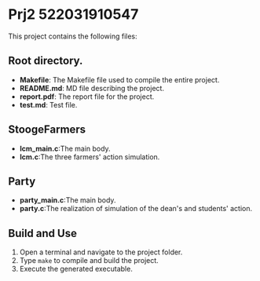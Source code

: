 # Prj2 522031910547
This project contains the following files:
## Root directory.
* **Makefile**: The Makefile file used to compile the entire project.
* **README.md**: MD file describing the project.
* **report.pdf**: The report file for the project.
* **test.md**: Test file.

## StoogeFarmers
* **lcm_main.c**:The main body.
* **lcm.c**:The three farmers' action simulation.


## Party
* **party_main.c**:The main body.
* **party.c**:The realization of simulation of the dean's and students' action.

## Build and Use
1. Open a terminal and navigate to the project folder.
2. Type `make` to compile and build the project.
3. Execute the generated executable.
 